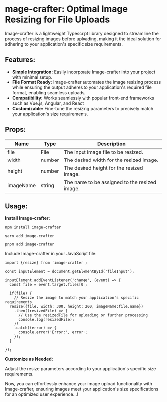 <h1>mage-crafter: Optimal Image Resizing for File Uploads</h1>

<p>Image-crafter is a lightweight Typescript library designed to streamline the process of resizing images before uploading, making it the ideal solution for adhering to your application's specific size requirements.</p>

<h2>Features:</h2>

<ul>
  <li><strong>Simple Integration:</strong> Easily incorporate Image-crafter into your project with minimal setup.</li>
  <li><strong>File Format Ready:</strong> Image-crafter automates the image resizing process while ensuring the output adheres to your application's required file format, enabling seamless uploads.</li>
  <li><strong>Compatibility:</strong> Works seamlessly with popular front-end frameworks such as Vue.js, Angular, and React.</li>
  <li><strong>Customizable:</strong> Fine-tune the resizing parameters to precisely match your application's size requirements.</li>
</ul>

<h2>Props:</h2>

<table>
  <thead>
    <tr>
      <th>Name</th>
      <th>Type</th>
      <th>Description</th>
    </tr>
  </thead>
  <tbody>
    <tr>
      <td>file</td>
      <td>File</td>
      <td>The input image file to be resized.</td>
    </tr>
    <tr>
      <td>width</td>
      <td>number</td>
      <td>The desired width for the resized image.</td>
    </tr>
    <tr>
      <td>height</td>
      <td>number</td>
      <td>The desired height for the resized image.</td>
    </tr>
    <tr>
      <td>imageName</td>
      <td>string</td>
      <td>The name to be assigned to the resized image.</td>
    </tr>
  </tbody>
</table>

<h2>Usage:</h2>

<p><strong>Install Image-crafter:</strong></p>
<pre><code>npm install image-crafter
</code></pre>

<pre><code>yarn add image-crafter
</code></pre>

<pre><code>pnpm add image-crafter
</code></pre>

<p>Include Image-crafter in your JavaScript file:</p>

<pre><code>import {resize} from 'image-crafter';

const inputElement = document.getElementById('fileInput');

inputElement.addEventListener('change', (event) => {
  const file = event.target.files[0];

  if(file) {
    // Resize the image to match your application's specific requirements
  resize({file, width: 300, height: 200, imageName:file.name})
    .then((resizedFile) => {
      // Use the resizedFile for uploading or further processing
      console.log(resizedFile);
    })
    .catch((error) => {
      console.error('Error:', error);
    });
  }

});
</code></pre>

<p><strong>Customize as Needed:</strong></p>

<p>Adjust the resize parameters according to your application's specific size requirements.</p>


<p>Now, you can effortlessly enhance your image upload functionality with Image-crafter, ensuring images meet your application's size specifications for an optimized user experience...!</p>

